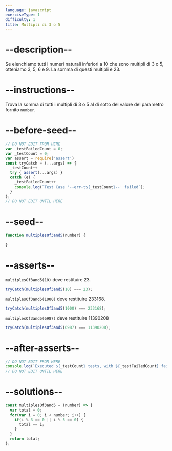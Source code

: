 ```yaml
---
language: javascript
exerciseType: 1
difficulty: 1
title: Multipli di 3 o 5
---
```


# --description--

Se elenchiamo tutti i numeri naturali inferiori a 10 che sono multipli di 3 o 5, otteniamo 3, 5, 6 e 9. La somma di questi multipli è 23.

# --instructions--

Trova la somma di tutti i multipli di 3 o 5 al di sotto del valore del parametro fornito `number`.

# --before-seed--

```javascript
// DO NOT EDIT FROM HERE
var _testFailedCount = 0;
var _testCount = 0;
var assert = require('assert')
const tryCatch = (...args) => {
  _testCount++
  try { assert(...args) }
  catch (e) {
    _testFailedCount++
    console.log(`Test Case '--err-t${_testCount}--' failed`);
  }
};
// DO NOT EDIT UNTIL HERE
```

# --seed--

```javascript
function multiplesOf3and5(number) {
  
}
```

# --asserts--

`multiplesOf3and5(10)` deve restituire 23.

```javascript
tryCatch(multiplesOf3and5(10) === 23);
```

`multiplesOf3and5(1000)` deve restituire 233168.

```javascript
tryCatch(multiplesOf3and5(1000) === 233168);
```

`multiplesOf3and5(6987)` deve restituire 11390208

```javascript
tryCatch(multiplesOf3and5(6987) === 11390208);
```

# --after-asserts--

```javascript
// DO NOT EDIT FROM HERE 
console.log(`Executed ${_testCount} tests, with ${_testFailedCount} failures`);
// DO NOT EDIT UNTIL HERE
```

# --solutions--

```javascript
const multiplesOf3and5 = (number) => {
  var total = 0;
  for(var i = 0; i < number; i++) {
    if(i % 3 == 0 || i % 5 == 0) {
      total += i;
    }
  }
  return total;
};
```
